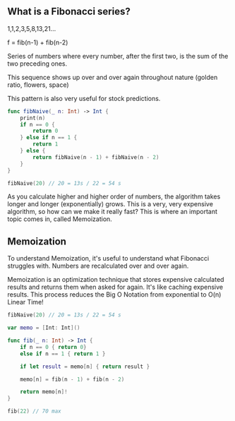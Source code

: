 ## What is a Fibonacci series?
1,1,2,3,5,8,13,21...

f = fib(n-1) + fib(n-2)

Series of numbers where every number, after the first two, is the sum of the two preceding ones.

This sequence shows up over and over again throughout nature (golden ratio, flowers, space)

This pattern is also very useful for stock predictions.

```swift
func fibNaive(_ n: Int) -> Int {
    print(n)
    if n == 0 {
        return 0
    } else if n == 1 {
        return 1
    } else {
        return fibNaive(n - 1) + fibNaive(n - 2)
    }
}

fibNaive(20) // 20 = 13s / 22 = 54 s
```

As you calculate higher and higher order of numbers, the algorithm takes longer and longer (exponentially) grows. This is a very, very expensive algorithm, so how can we make it really fast? This is where an important topic comes in, called Memoization.

## Memoization

To understand Memoization, it's useful to understand what Fibonacci struggles with. Numbers are recalculated over and over again.

Memoization is an optimization technique that stores expensive calculated results and returns them when asked for again. It's like caching expensive results. This process reduces the Big O Notation from exponential to O(n) Linear Time!

```swift
fibNaive(20) // 20 = 13s / 22 = 54 s

var memo = [Int: Int]()

func fib(_ n: Int) -> Int {
    if n == 0 { return 0}
    else if n == 1 { return 1 }

    if let result = memo[n] { return result }

    memo[n] = fib(n - 1) + fib(n - 2)

    return memo[n]!
}

fib(22) // 70 max
```

